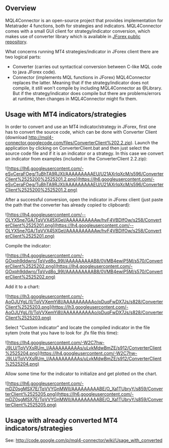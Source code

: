 ## Overview ##

MQL4Connector is an open-source project that provides implementation for Metatrader 4 functions,
both for strategies and indicators. MQL4Connector comes with a small GUI client for strategy/indicator conversion, which makes use of converter library which is available in [JForex public repository](http://www.dukascopy.com/client/jforexlib/publicrepo/).

What concerns running MT4 strategies/indicator in JForex client there are two logical parts:
  * Converter (carries out syntactical conversion between C-like MQL code to java JForex code).
  * Connector (implements MQL functions in JForex)
MQL4Connector replaces the latter. Meaning that if the strategy/indicator does not compile, it
still won't compile by including MQL4Connector as @Library. But if the strategy/indicator does
compile but there are problems/errors at runtime, then changes in MQL4Connector might fix them.

## Usage with MT4 indicators/strategies ##

In order to convert and use an MT4 indicator/strategy in JForex, first one has to convert the source code, which can be done with Converter Client (download http://mql4-connector.googlecode.com/files/ConverterClient%202.2.zip). Launch the application by clicking on ConverterClient.bat and then just select the source code file and if it is an indicator or a strategy. In this case we convert an indicator from examples (included in the ConverterClient 2.2.zip):

![https://lh6.googleusercontent.com/-eSvCeraFOeg/TuBhTA9RJXI/AAAAAAAAAEU/U21AXrIqXcM/s596/ConverterClient%2525200%2525201.2.png](https://lh6.googleusercontent.com/-eSvCeraFOeg/TuBhTA9RJXI/AAAAAAAAAEU/U21AXrIqXcM/s596/ConverterClient%2525200%2525201.2.png)

After a successful conversion, open the indicator in JForex client (just paste the path that the converter has already copied to clipboard):

![https://lh4.googleusercontent.com/--OLYX5ne7GA/TqVVX45XGeI/AAAAAAAAAAw/hvF4VBDIfOw/s258/ConverterClient%2525201.png](https://lh4.googleusercontent.com/--OLYX5ne7GA/TqVVX45XGeI/AAAAAAAAAAw/hvF4VBDIfOw/s258/ConverterClient%2525201.png)

Compile the indicator:

![https://lh4.googleusercontent.com/-GOxph9ddwro/TqVvd8o_99I/AAAAAAAAAB8/0VMB4ewiP5M/s570/ConverterClient%2525202.png](https://lh4.googleusercontent.com/-GOxph9ddwro/TqVvd8o_99I/AAAAAAAAAB8/0VMB4ewiP5M/s570/ConverterClient%2525202.png)

Add it to a chart:

![https://lh3.googleusercontent.com/-AoOJUYgLi1I/TqVVXemYi8I/AAAAAAAAAAo/pDuqFwDX7Js/s828/ConverterClient%2525203.png](https://lh3.googleusercontent.com/-AoOJUYgLi1I/TqVVXemYi8I/AAAAAAAAAAo/pDuqFwDX7Js/s828/ConverterClient%2525203.png)

Select "Custom indicator" and locate the compiled indicator in the file sytem (note that you have to look for .jfx file this time):

![https://lh4.googleusercontent.com/-W2C7hw-J9LU/TqVVXsRUm_I/AAAAAAAAAAs/uLvkMdwBmZE/s912/ConverterClient%2525204.png](https://lh4.googleusercontent.com/-W2C7hw-J9LU/TqVVXsRUm_I/AAAAAAAAAAs/uLvkMdwBmZE/s912/ConverterClient%2525204.png)

Allow some time for the indicator to initialize and get plotted on the chart.

![https://lh6.googleusercontent.com/-mDZ0sgMSX7E/TqVVYGnMWlI/AAAAAAAAABE/O_Xa1TUbryY/s859/ConverterClient%2525205.png](https://lh6.googleusercontent.com/-mDZ0sgMSX7E/TqVVYGnMWlI/AAAAAAAAABE/O_Xa1TUbryY/s859/ConverterClient%2525205.png)

## Usage with already converted MT4 indicators/strategies ##

See:
http://code.google.com/p/mql4-connector/wiki/Usage_with_converted
